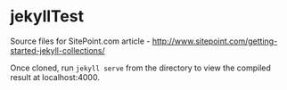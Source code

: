 jekyllTest
==========

Source files for SitePoint.com article - http://www.sitepoint.com/getting-started-jekyll-collections/


Once cloned, run `jekyll serve` from the directory to view the compiled result at localhost:4000.
